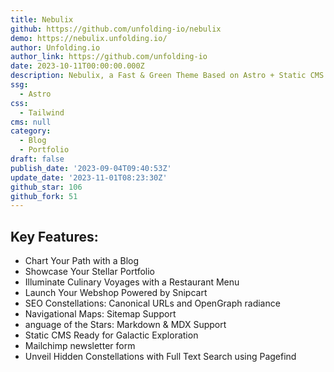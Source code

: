 ```yaml
---
title: Nebulix
github: https://github.com/unfolding-io/nebulix
demo: https://nebulix.unfolding.io/
author: Unfolding.io
author_link: https://github.com/unfolding-io
date: 2023-10-11T00:00:00.000Z
description: Nebulix, a Fast & Green Theme Based on Astro + Static CMS + Snipcart
ssg:
  - Astro
css:
  - Tailwind
cms: null
category:
  - Blog
  - Portfolio
draft: false
publish_date: '2023-09-04T09:40:53Z'
update_date: '2023-11-01T08:23:30Z'
github_star: 106
github_fork: 51
---
```

## Key Features:

- Chart Your Path with a Blog
- Showcase Your Stellar Portfolio
- Illuminate Culinary Voyages with a Restaurant Menu
- Launch Your Webshop Powered by Snipcart
- SEO Constellations: Canonical URLs and OpenGraph radiance
- Navigational Maps: Sitemap Support
- anguage of the Stars: Markdown & MDX Support
- Static CMS Ready for Galactic Exploration
- Mailchimp newsletter form
- Unveil Hidden Constellations with Full Text Search using Pagefind